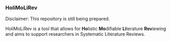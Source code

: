 ### HoliMoLiRev

Disclaimer: This repository is still being prepared.

HoliMoLiRev is a tool that allows for **Ho**listic **Mo**difiable **Li**terature **Rev**iewing and aims to support researchers in Systematic Literature Reviews. 

